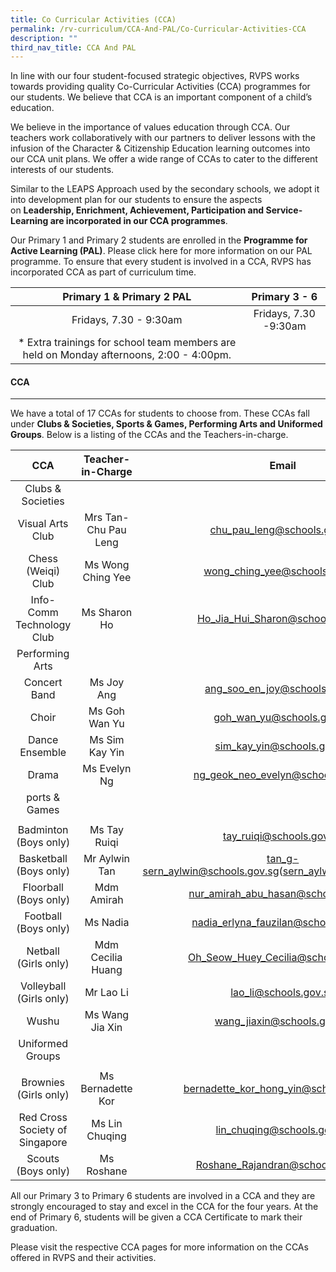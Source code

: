 ```yaml
---
title: Co Curricular Activities (CCA)
permalink: /rv-curriculum/CCA-And-PAL/Co-Curricular-Activities-CCA
description: ""
third_nav_title: CCA And PAL
---
```

In line with our four student-focused strategic objectives, RVPS works towards providing quality Co-Curricular Activities (CCA) programmes for our students. We believe that CCA is an important component of a child’s education. 

  

We believe in the importance of values education through CCA. Our teachers work collaboratively with our partners to deliver lessons with the infusion of the Character & Citizenship Education learning outcomes into our CCA unit plans. We offer a wide range of CCAs to cater to the different interests of our students.

  

Similar to the LEAPS Approach used by the secondary schools, we adopt it into development plan for our students to ensure the aspects on **Leadership, Enrichment, Achievement, Participation and Service-Learning are incorporated in our CCA programmes**. 

  

Our Primary 1 and Primary 2 students are enrolled in the **Programme for Active Learning (PAL)**. Please click here for more information on our PAL programme. To ensure that every student is involved in a CCA, RVPS has incorporated CCA as part of curriculum time.

| Primary 1 & Primary 2 PAL 	| Primary 3 - 6 	|
|:---:	|:---:	|
| Fridays, 7.30 - 9:30am 	| Fridays, 7.30 -9:30am 	|
| * Extra trainings for school team members are held on Monday afternoons, 2:00 - 4:00pm. 	|  	|

#### CCA
---

We have a total of 17 CCAs for students to choose from. These CCAs fall under **Clubs & Societies, Sports & Games, Performing Arts and Uniformed Groups**. Below is a listing of the CCAs and the Teachers-in-charge.

| CCA 	| Teacher-in-Charge 	| Email 	|
|:---:	|:---:	|:---:	|
|  Clubs & Societies 	|  	|  	|
| Visual Arts Club 	| Mrs Tan-Chu Pau Leng 	| [chu_pau_leng@schools.gov.sg ](chu_pau_leng@schools.gov.sg )	|
| Chess (Weiqi) Club 	| Ms Wong Ching Yee 	| [wong_ching_yee@schools.gov.sg ](wong_ching_yee@schools.gov.sg )	|
| Info-Comm Technology Club 	| Ms Sharon Ho 	| [Ho_Jia_Hui_Sharon@schools.gov.sg ](Ho_Jia_Hui_Sharon@schools.gov.sg )	|
|  Performing Arts 	|  	|  	|
| Concert Band 	| Ms Joy Ang 	| [ang_soo_en_joy@schools.gov.sg ](ang_soo_en_joy@schools.gov.sg )	|
| Choir 	| Ms Goh Wan Yu 	| [goh_wan_yu@schools.gov.sg ](goh_wan_yu@schools.gov.sg )	|
| Dance Ensemble 	| Ms Sim Kay Yin 	| [sim_kay_yin@schools.gov.sg](sim_kay_yin@schools.gov.sg) 	|
| Drama 	| Ms Evelyn Ng 	| [ng_geok_neo_evelyn@schools.gov.sg ](ng_geok_neo_evelyn@schools.gov.sg )	|
| ports & Games 	|  	|  	|
| |
| Badminton (Boys only) 	| Ms Tay Ruiqi 	| [tay_ruiqi@schools.gov.sg ](tay_ruiqi@schools.gov.sg )	|
| Basketball (Boys only) 	| Mr Aylwin Tan 	| [tan_g-sern_aylwin@schools.gov.sg](tan_g-sern_aylwin@schools.gov.sg)(sern_aylwin@schools.gov.sg)|
| Floorball (Boys only) 	| Mdm Amirah 	| [nur_amirah_abu_hasan@schools.gov.sg](nur_amirah_abu_hasan@schools.gov.sg)|
| Football (Boys only) 	| Ms Nadia 	| [nadia_erlyna_fauzilan@schools.gov.sg](nadia_erlyna_fauzilan@schools.gov.sg) 	|
| Netball (Girls only) 	| Mdm Cecilia Huang 	| [Oh_Seow_Huey_Cecilia@schools.gov.sg](Oh_Seow_Huey_Cecilia@schools.gov.sg) 	|
| Volleyball (Girls only) 	| Mr Lao Li 	| [lao_li@schools.gov.sg](lao_li@schools.gov.sg) 	|
| Wushu 	| Ms Wang Jia Xin 	| [wang_jiaxin@schools.gov.sg](wang_jiaxin@schools.gov.sg) 	|
| Uniformed Groups 	|  	|  	|
| |
| Brownies (Girls only) 	| Ms Bernadette Kor 	| [bernadette_kor_hong_yin@schools.gov.sg](bernadette_kor_hong_yin@schools.gov.sg) 	|
| Red Cross Society of Singapore 	| Ms Lin Chuqing 	| [lin_chuqing@schools.gov.sg](lin_chuqing@schools.gov.sg) 	|
| Scouts (Boys only) 	| Ms Roshane 	| [Roshane_Rajandran@schools.gov.sg](Roshane_Rajandran@schools.gov.sg) 	|

All our Primary 3 to Primary 6 students are involved in a CCA and they are strongly encouraged to stay and excel in the CCA for the four years. At the end of Primary 6, students will be given a CCA Certificate to mark their graduation.

Please visit the respective CCA pages for more information on the CCAs offered in RVPS and their activities.